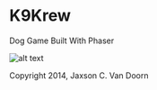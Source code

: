 K9Krew
============

Dog Game Built With Phaser

![alt text][screenshot1]

[screenshot1]: http://i.imgur.com/LwqjK7V.png "Woofers"

Copyright 2014, Jaxson C. Van Doorn

